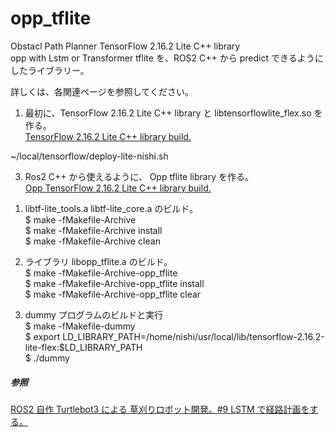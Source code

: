# opp_tflite  
Obstacl Path Planner TensorFlow 2.16.2 Lite C++ library  
opp with Lstm or Transformer tflite を、ROS2 C++ から predict できるようにしたライブラリー。  
  
詳しくは、各関連ページを参照してください。  
1. 最初に、TensorFlow 2.16.2 Lite C++ library と libtensorflowlite_flex.so を作る。  
[TensorFlow 2.16.2 Lite C++ library build.](https://www.netosa.com/blog/2024/12/tensorflow-2162-lite-c-library-build.html)

  ~/local/tensorflow/deploy-lite-nishi.sh  

3.  Ros2 C++ から使えるように、 Opp tflite library を作る。  
[Opp TensorFlow 2.16.2 Lite C++ library build.](https://www.netosa.com/blog/2024/12/opp-tensorflow-2162-lite-c-library-build.html)

1) libtf-lite_tools.a libtf-lite_core.a のビルド。    
$ make -fMakefile-Archive   
$ make -fMakefile-Archive install  
$ make -fMakefile-Archive clean  

2) ライブラリ libopp_tflite.a のビルド。  
$ make -fMakefile-Archive-opp_tflite  
$ make -fMakefile-Archive-opp_tflite install  
$ make -fMakefile-Archive-opp_tflite clear  

3) dummy プログラムのビルドと実行  
$ make -fMakefile-dummy  
$ export LD_LIBRARY_PATH=/home/nishi/usr/local/lib/tensorflow-2.16.2-lite-flex:$LD_LIBRARY_PATH  
$ ./dummy  

##### 参照  
[ROS2 自作 Turtlebot3 による 草刈りロボット開発。#9 LSTM で経路計画をする。](https://www.netosa.com/blog/2024/11/ros2-turtlebot3-9-lstm.html)  
